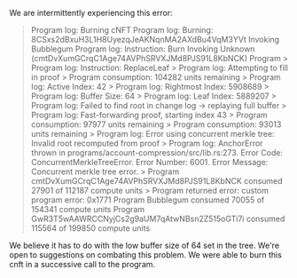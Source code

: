 We are intermittently experiencing this error:

> Program log: Burning cNFT
> Program log: Burning: 8CSxs2dBxuH3L1H8UyezqJeAKNqnMA2AXdBu4VqM3YVt
> Invoking Bubblegum
  > Program log: Instruction: Burn
  > Invoking Unknown (cmtDvXumGCrqC1Age74AVPhSRVXJMd8PJS91L8KbNCK) Program
    > Program log: Instruction: ReplaceLeaf
    > Program log: Attempting to fill in proof
    > Program consumption: 104282 units remaining
    > Program log: Active Index: 42
    > Program log: Rightmost Index: 5908689
    > Program log: Buffer Size: 64
    > Program log: Leaf Index: 5889207
    > Program log: Failed to find root in change log -> replaying full buffer
    > Program log: Fast-forwarding proof, starting index 43
    > Program consumption: 97977 units remaining
    > Program consumption: 93013 units remaining
    > Program log: Error using concurrent merkle tree: Invalid root recomputed from proof
    > Program log: AnchorError thrown in programs/account-compression/src/lib.rs:273. Error Code: ConcurrentMerkleTreeError. Error Number: 6001. Error Message: Concurrent merkle tree error.
    > Program cmtDvXumGCrqC1Age74AVPhSRVXJMd8PJS91L8KbNCK  consumed 27901 of 112187 compute units
    > Program returned error: custom program error: 0x1771
  > Program Bubblegum  consumed 70055 of 154341 compute units
> Program GwR3T5wAAWRCCNyjCs2g9aUM7qAtwNBsn2Z515oGTi7i  consumed 115564 of 199850 compute units


We believe it has to do with the low buffer size of 64 set in the tree.  We're open to suggestions on combating this problem.  We were able to burn this cnft in a successive call to the program.
